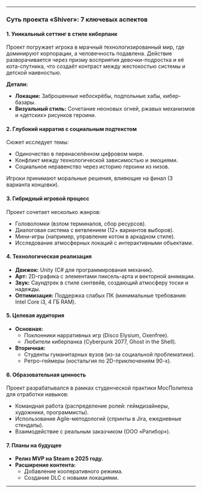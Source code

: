 
---

### **Суть проекта «Shiver»: 7 ключевых аспектов**

#### **1. Уникальный сеттинг в стиле киберпанк**
Проект погружает игрока в мрачный технологизированный мир, где доминируют корпорации, а человечность подавлена. Действие разворачивается через призму восприятия девочки-подростка и её кота-спутника, что создаёт контраст между жестокостью системы и детской наивностью.

**Детали:**
- **Локации:** Заброшенные небоскрёбы, подпольные хабы, кибер-базары.
- **Визуальный стиль:** Сочетание неоновых огней, ржавых механизмов и «детских» рисунков героини.

#### **2. Глубокий нарратив с социальным подтекстом**
Сюжет исследует темы:
- Одиночество в перенаселённом цифровом мире.
- Конфликт между технологической зависимостью и эмоциями.
- Социальное неравенство через историю героини из низов.

Игроки принимают моральные решения, влияющие на финал (3 варианта концовки).

#### **3. Гибридный игровой процесс**
Проект сочетает несколько жанров:
- Головоломки (взлом терминалов, сбор ресурсов).
- Диалоговая система с ветвлением (12+ вариантов выборов).
- Мини-игры (например, управление котом в аркадном стиле).
- Исследование атмосферных локаций с интерактивными объектами.

#### **4. Технологическая реализация**
- **Движок:** Unity (C# для программирования механик).
- **Арт:** 2D-графика с элементами пиксель-арта и векторной анимации.
- **Звук:** Саундтрек в стиле синтвейв, создающий атмосферу тоски и надежды.
- **Оптимизация:** Поддержка слабых ПК (минимальные требования: Intel Core i3, 4 ГБ RAM).

#### **5. Целевая аудитория**
- **Основная:**
  - Поклонники нарративных игр (Disco Elysium, Oxenfree).
  - Любители киберпанка (Cyberpunk 2077, Ghost in the Shell).
- **Вторичная:**
  - Студенты гуманитарных вузов (из-за социальной проблематики).
  - Ретро-геймеры (ностальгия по 2D-приключениям 90-х).

#### **6. Образовательная ценность**
Проект разрабатывался в рамках студенческой практики МосПолитеха для отработки навыков:
- Командная работа (распределение ролей: геймдизайнеры, художники, программисты).
- Использование Agile-методологий (спринты в Jira, ежедневные стендапы).
- Взаимодействие с реальным заказчиком (ООО «Ратибор»).

#### **7. Планы на будущее**
- **Релиз MVP на Steam в 2025 году.**
- **Расширение контента:**
  - Добавление кооперативного режима.
  - Создание DLC с новыми локациями.

---


